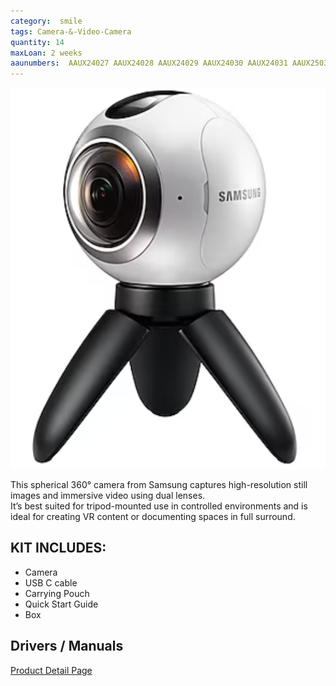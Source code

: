 ```yaml
---
category:  smile
tags: Camera-&-Video-Camera
quantity: 14
maxLoan: 2 weeks
aaunumbers:  AAUX24027 AAUX24028 AAUX24029 AAUX24030 AAUX24031 AAUX25033 AAUX25034 AAUX25035 AAUX25036 AAUX25037 AAUCPH0649 AAUCPH0650 AAUCPH0651 AAUCPH0652
---
```

![360 Camera 2016](/assets/images/equip/36016.png)

This spherical 360° camera from Samsung captures high-resolution still images and immersive video using dual lenses.<br>It’s best suited for tripod-mounted use in controlled environments and is ideal for creating VR content or documenting spaces in full surround.
## KIT INCLUDES:
-  Camera 
-  USB C cable 
-  Carrying Pouch 
-  Quick Start Guide 
-  Box

## Drivers / Manuals
[Product Detail Page](https://www.samsung.com/us/support/mobile/virtual-reality/gear-360/gear-360-2016/)



